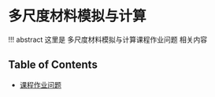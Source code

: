 # 多尺度材料模拟与计算

!!! abstract
    这里是 多尺度材料模拟与计算课程作业问题 相关内容

## Table of Contents

- [课程作业问题](mmms-homework-questions.md)
